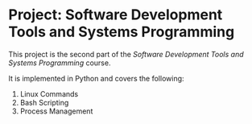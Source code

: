 # Project: Software Development Tools and Systems Programming

This project is the second part of the *Software Development Tools and Systems Programming* course.

It is implemented in Python and covers the following:

1. Linux Commands
2. Bash Scripting
3. Process Management
